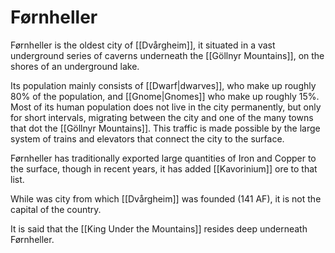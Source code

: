 # Førnheller
Førnheller is the oldest city of [[Dvårgheim]], it situated in a vast underground series of caverns underneath the [[Göllnyr Mountains]], on the shores of an underground lake.

Its population mainly consists of [[Dwarf|dwarves]], who make up roughly 80% of the population, and [[Gnome|Gnomes]] who make up roughly 15%. Most of its human population does not live in the city permanently, but only for short intervals, migrating between the city and one of the many towns that dot the [[Göllnyr Mountains]]. This traffic is made possible by the large system of trains and elevators that connect the city to the surface.

Førnheller has traditionally exported large quantities of Iron and Copper to the surface, though in recent years, it has added [[Kavorinium]] ore to that list.

While was city from which [[Dvårgheim]] was founded (141 AF), it is not the capital of the country.

It is said that the [[King Under the Mountains]] resides deep underneath Førnheller.